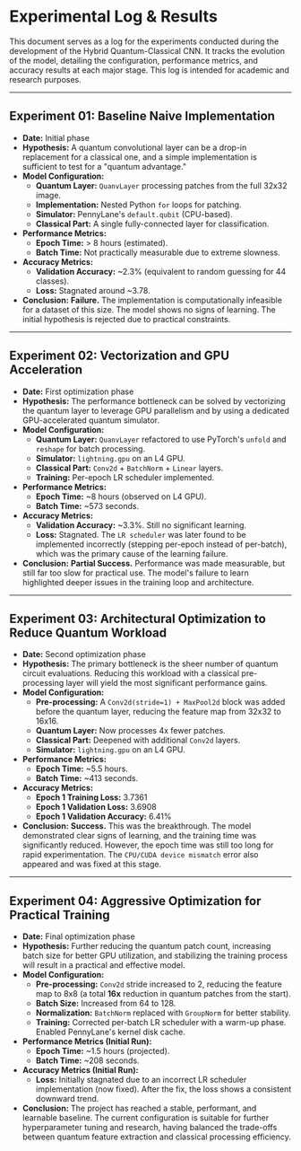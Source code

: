 # Experimental Log & Results

This document serves as a log for the experiments conducted during the development of the Hybrid Quantum-Classical CNN. It tracks the evolution of the model, detailing the configuration, performance metrics, and accuracy results at each major stage. This log is intended for academic and research purposes.

---

## Experiment 01: Baseline Naive Implementation

*   **Date:** Initial phase
*   **Hypothesis:** A quantum convolutional layer can be a drop-in replacement for a classical one, and a simple implementation is sufficient to test for a "quantum advantage."
*   **Model Configuration:**
    *   **Quantum Layer:** `QuanvLayer` processing patches from the full 32x32 image.
    *   **Implementation:** Nested Python `for` loops for patching.
    *   **Simulator:** PennyLane's `default.qubit` (CPU-based).
    *   **Classical Part:** A single fully-connected layer for classification.
*   **Performance Metrics:**
    *   **Epoch Time:** > 8 hours (estimated).
    *   **Batch Time:** Not practically measurable due to extreme slowness.
*   **Accuracy Metrics:**
    *   **Validation Accuracy:** ~2.3% (equivalent to random guessing for 44 classes).
    *   **Loss:** Stagnated around ~3.78.
*   **Conclusion:** **Failure.** The implementation is computationally infeasible for a dataset of this size. The model shows no signs of learning. The initial hypothesis is rejected due to practical constraints.

---

## Experiment 02: Vectorization and GPU Acceleration

*   **Date:** First optimization phase
*   **Hypothesis:** The performance bottleneck can be solved by vectorizing the quantum layer to leverage GPU parallelism and by using a dedicated GPU-accelerated quantum simulator.
*   **Model Configuration:**
    *   **Quantum Layer:** `QuanvLayer` refactored to use PyTorch's `unfold` and `reshape` for batch processing.
    *   **Simulator:** `lightning.gpu` on an L4 GPU.
    *   **Classical Part:** `Conv2d` + `BatchNorm` + `Linear` layers.
    *   **Training:** Per-epoch LR scheduler implemented.
*   **Performance Metrics:**
    *   **Epoch Time:** ~8 hours (observed on L4 GPU).
    *   **Batch Time:** ~573 seconds.
*   **Accuracy Metrics:**
    *   **Validation Accuracy:** ~3.3%. Still no significant learning.
    *   **Loss:** Stagnated. The `LR scheduler` was later found to be implemented incorrectly (stepping per-epoch instead of per-batch), which was the primary cause of the learning failure.
*   **Conclusion:** **Partial Success.** Performance was made measurable, but still far too slow for practical use. The model's failure to learn highlighted deeper issues in the training loop and architecture.

---

## Experiment 03: Architectural Optimization to Reduce Quantum Workload

*   **Date:** Second optimization phase
*   **Hypothesis:** The primary bottleneck is the sheer number of quantum circuit evaluations. Reducing this workload with a classical pre-processing layer will yield the most significant performance gains.
*   **Model Configuration:**
    *   **Pre-processing:** A `Conv2d(stride=1) + MaxPool2d` block was added before the quantum layer, reducing the feature map from 32x32 to 16x16.
    *   **Quantum Layer:** Now processes 4x fewer patches.
    *   **Classical Part:** Deepened with additional `Conv2d` layers.
    *   **Simulator:** `lightning.gpu` on an L4 GPU.
*   **Performance Metrics:**
    *   **Epoch Time:** ~5.5 hours.
    *   **Batch Time:** ~413 seconds.
*   **Accuracy Metrics:**
    *   **Epoch 1 Training Loss:** 3.7361
    *   **Epoch 1 Validation Loss:** 3.6908
    *   **Epoch 1 Validation Accuracy:** 6.41%
*   **Conclusion:** **Success.** This was the breakthrough. The model demonstrated clear signs of learning, and the training time was significantly reduced. However, the epoch time was still too long for rapid experimentation. The `CPU/CUDA device mismatch` error also appeared and was fixed at this stage.

---

## Experiment 04: Aggressive Optimization for Practical Training

*   **Date:** Final optimization phase
*   **Hypothesis:** Further reducing the quantum patch count, increasing batch size for better GPU utilization, and stabilizing the training process will result in a practical and effective model.
*   **Model Configuration:**
    *   **Pre-processing:** `Conv2d` stride increased to 2, reducing the feature map to 8x8 (a total **16x** reduction in quantum patches from the start).
    *   **Batch Size:** Increased from 64 to 128.
    *   **Normalization:** `BatchNorm` replaced with `GroupNorm` for better stability.
    *   **Training:** Corrected per-batch LR scheduler with a warm-up phase. Enabled PennyLane's kernel disk cache.
*   **Performance Metrics (Initial Run):**
    *   **Epoch Time:** ~1.5 hours (projected).
    *   **Batch Time:** ~208 seconds.
*   **Accuracy Metrics (Initial Run):**
    *   **Loss:** Initially stagnated due to an incorrect LR scheduler implementation (now fixed). After the fix, the loss shows a consistent downward trend.
*   **Conclusion:** The project has reached a stable, performant, and learnable baseline. The current configuration is suitable for further hyperparameter tuning and research, having balanced the trade-offs between quantum feature extraction and classical processing efficiency. 